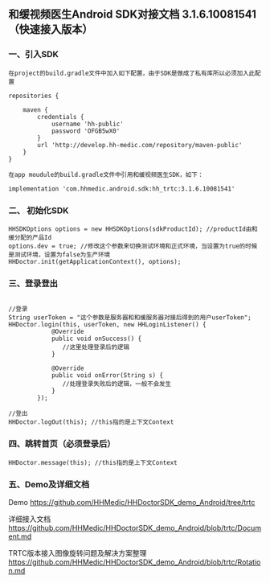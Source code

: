 ## 和缓视频医生Android SDK对接文档 3.1.6.10081541（快速接入版本）

### 一、引入SDK

```
在project的build.gradle文件中加入如下配置，由于SDK是做成了私有库所以必须加入此配置

repositories {
    
    maven {
        credentials {
            username 'hh-public'
            password 'OFGB5wX0'
        }
        url 'http://develop.hh-medic.com/repository/maven-public'
    }
}

在app moudule的build.gradle文件中引用和缓视频医生SDK，如下：

implementation 'com.hhmedic.android.sdk:hh_trtc:3.1.6.10081541'
```

### 二、 初始化SDK

```
HHSDKOptions options = new HHSDKOptions(sdkProductId); //productId由和缓分配的产品Id
options.dev = true; //修改这个参数来切换测试环境和正式环境，当设置为true的时候是测试环境，设置为false为生产环境
HHDoctor.init(getApplicationContext(), options);
```

### 三、登录登出

```

//登录
String userToken = "这个参数是服务器和和缓服务器对接后得到的用户userToken";
HHDoctor.login(this, userToken, new HHLoginListener() {
            @Override
            public void onSuccess() {
               //这里处理登录后的逻辑
            }

            @Override
            public void onError(String s) {
               //处理登录失败后的逻辑，一般不会发生
            }
        });
        
//登出
HHDoctor.logOut(this); //this指的是上下文Context
```

### 四、跳转首页（必须登录后）

```
HHDoctor.message(this); //this指的是上下文Context
```

### 五、Demo及详细文档

Demo
https://github.com/HHMedic/HHDoctorSDK_demo_Android/tree/trtc

详细接入文档
https://github.com/HHMedic/HHDoctorSDK_demo_Android/blob/trtc/Document.md

TRTC版本接入图像旋转问题及解决方案整理
https://github.com/HHMedic/HHDoctorSDK_demo_Android/blob/trtc/Rotation.md
